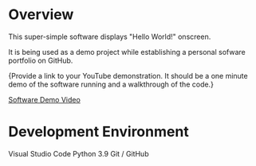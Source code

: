 # Overview

This super-simple software displays "Hello World!" onscreen.

It is being used as a demo project while establishing a personal sofware portfolio on GitHub.

{Provide a link to your YouTube demonstration.  It should be a one minute demo of the software running and a walkthrough of the code.}

[Software Demo Video](https://youtu.be/vQhPHBIr8FY)

# Development Environment

Visual Studio Code
Python 3.9
Git / GitHub

